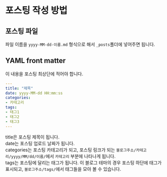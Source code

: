 # 포스팅 작성 방법

## 포스팅 파일

파일 이름을 `yyyy-MM-dd-이름.md` 형식으로 해서 `_posts`폴더에 넣어주면 됩니다.

## YAML front matter

이 내용을 포스팅 최상단에 적어야 합니다.

```yml
---
title: "제목"
date: yyyy-MM-dd HH:mm:ss
categories:
- 카테고리
tags:
- 태그1
- 태그2
- 태그3
---
```

title은 포스팅 제목이 됩니다.<br>
date는 포스팅 업로드 날짜가 됩니다.<br>
categories는 포스팅 카테고리가 되고, 포스팅 링크가 되는 `블로그주소/카테고리/yyyy/MM/dd/이름/`에서 `카테고리` 부분에 나타나게 됩니다.<br>
tags는 포스팅에 달리는 태그가 됩니다. 이 블로그 테마의 경우 포스팅 하단에 태그가 표시되고, `블로그주소/tags/`에서 태그들을 모아 볼 수 있습니다.

